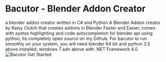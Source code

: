 # Bacutor - Blender Addon Creator



a blender addon creator written in C# and Python
A Blender Addon creator by Raisy Clutch that creates addons in Blender Faster and Easier, comes with syntax highlighting and code autocompletion for blender api using python, its completely open source on my Github.
For bacutor to run smoothly on your system, you will need blender 64 bit and python 3.5 above installed, windows 7 adn above with .NET Framework 4.0
![Bacutor Get Started](url)
